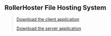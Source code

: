 ## RollerHoster File Hosting System


> [Download the client application](https://github.com/Sch8ill/RollerHosterClient)
> 
> [Download the server application](https://github.com/Aikidooo/RollerHosterServer)
